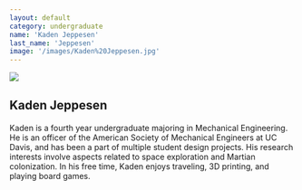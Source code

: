 ```yaml
---
layout: default
category: undergraduate
name: 'Kaden Jeppesen'
last_name: 'Jeppesen'
image: '/images/Kaden%20Jeppesen.jpg'
---
```


<img src="{{ page.image }}">

<h2 class="team-title">Kaden Jeppesen</h2>
<h4 class="team-position"></h4>
<p>Kaden is a fourth year undergraduate majoring in Mechanical Engineering. He is an officer of the American Society of Mechanical Engineers at UC Davis, and has been a part of multiple student design projects. His research interests involve aspects related to space exploration and Martian colonization. In his free time, Kaden enjoys traveling, 3D printing, and playing board games.</p>
<ul class="team-member-other-info"></ul>
